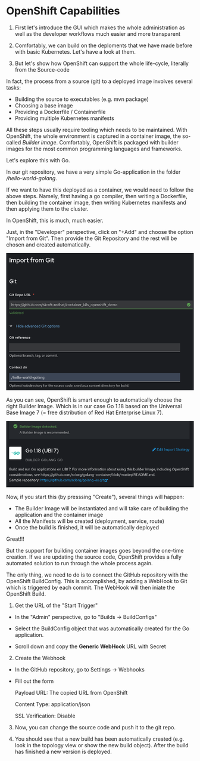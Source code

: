 # OpenShift Capabilities

1. First let's introduce the GUI which makes the whole administration as well as the developer workflows much easier and more transparent

2. Comfortably, we can build on the deploments that we have made before with basic Kubernetes. Let's have a look at them.

3. But let's show how OpenShift can support the whole life-cycle, literally from the Source-code

In fact, the process from a source (git) to a deployed image involves several tasks:
- Building the source to executables (e.g. mvn package)
- Choosing a base image
- Providing a Dockerfile / Containerfile
- Providing multiple Kubernetes manifests

All these steps usually require tooling which needs to be maintained. With OpenShift, the whole environment is captured in a container image, the so-called *Builder image*. Comfortably, OpenShift is packaged with builder images for the most common programming languages and frameworks.

Let's explore this with Go.

In our git repository, we have a very simple Go-application in the folder */hello-world-golang*.

If we want to have this deployed as a container, we would need to follow the above steps. Namely, first having a go compiler, then writing a Dockerfile, then building the container image, then writing Kubernetes manifests and then applying them to the cluster.

In OpenShift, this is much, much easier.

Just, in the "Developer" perspective, click on "+Add" and choose the option "Import from Git". Then provide the Git Repository and the rest will be chosen and created automatically.

![Screenshot "Import from Git"](images/ImportFromGit.png)

As you can see, OpenShift is smart enough to automatically choose the right Builder Image. Which is in our case Go 1.18 based on the Universal Base Image 7 (= free distribution of Red Hat Enterprise Linux 7).

![Screenshot "Builder Image Detected"](images/BuilderImageDetected.png)

Now, if you start this (by presssing "Create"), several things will happen:

- The Builder Image will be instantiated and will take care of building the application and the container image
- All the Manifests will be created (deployment, service, route)
- Once the build is finished, it will be automatically deployed

Great!!!

But the support for building container images goes beyond the one-time creation. If we are updating the source code, OpenShift provides a fully automated solution to run through the whole process again.

The only thing, we need to do is to connect the GitHub repository with the OpenShift BuildConfig. This is accomplished, by adding a WebHook to Git which is triggered by each commit. The WebHook will then iniate the OpenShift Build.

1. Get the URL of the "Start Trigger"

- In the "Admin" perspective, go to "Builds -> BuildConfigs"

- Select the BuildConfig object that was automatically created for the Go application.

- Scroll down and copy the **Generic WebHook** URL with Secret


2. Create the Webhook

- In the GitHub repository, go to Settings -> Webhooks

- Fill out the form

    Payload URL: The copied URL from OpenShift

    Content Type: application/json

    SSL Verification: Disable

3. Now, you can change the source code and push it to the git repo.

4. You should see that a new build has been automatically created (e.g. look in the topology view or show the new build object). After the build has finished a new version is deployed.